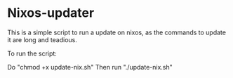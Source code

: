 # Nixos-updater
This is  a simple script to run a update on nixos, as the commands to update it are long and teadious.

To run the script:

Do "chmod +x update-nix.sh"
Then run "./update-nix.sh"
